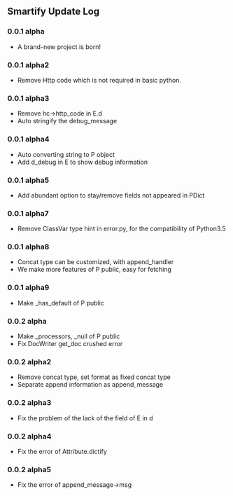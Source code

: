 ## Smartify Update Log

### 0.0.1 alpha

- A brand-new project is born!

### 0.0.1 alpha2

- Remove Http code which is not required in basic python.

### 0.0.1 alpha3

- Remove hc->http_code in E.d
- Auto stringify the debug_message

### 0.0.1 alpha4

- Auto converting string to P object
- Add d_debug in E to show debug information

### 0.0.1 alpha5

- Add abundant option to stay/remove fields not appeared in PDict

### 0.0.1 alpha7

- Remove ClassVar type hint in error.py, for the compatibility of
  Python3.5
  
### 0.0.1 alpha8

- Concat type can be customized, with append_handler
- We make more features of P public, easy for fetching

### 0.0.1 alpha9

- Make _has_default of P public

### 0.0.2 alpha

- Make _processors, _null of P public
- Fix DocWriter get_doc crushed error

### 0.0.2 alpha2

- Remove concat type, set format as fixed concat type
- Separate append information as append_message

### 0.0.2 alpha3

- Fix the problem of the lack of the field of E in d

### 0.0.2 alpha4

- Fix the error of Attribute.dictify

### 0.0.2 alpha5

- Fix the error of append_message->msg
